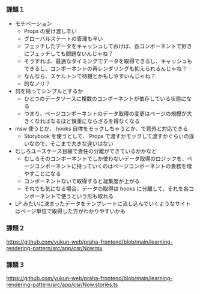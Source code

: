 ### 課題１
* モチベーション
  * Props の受け渡し辛い
  * グローバルステートの管理も辛い
  * フェッチしたデータをキャッシュしておけば、各コンポーネントで好きにフェッチしても問題ないんじゃね？
  * そうすれば、最適なタイミングでデータを取得できるし、キャッシュもできるし、コンポーネントの再レンダリングも抑えられるんじゃね？
  * なんなら、スケルトンで待機とかもしやすいんじゃね？
  * 的なノリ？
* 何を持ってシンプルとするか
  * ひとつのデータソースに複数のコンポーネントが依存している状態になる
  * つまり、ページコンポーネントのデータ取得の変更はページの規模が大きくなればなるほど慎重にならざるを得なくなる
* msw 使うとか、 hooks 自体をモックしちゃうとか、で意外と対応できる
  * Storybook を使うとして、 Props で渡すかモックして渡すかぐらいの違いなので、そこまで大きな違いはない
* むしろユースケース目線で責任の分離ができているかかなと
  * むしろそのコンポーネントでしか使わないデータ取得のロジックを、ページコンポーネントに持っていくのはページコンポーネントの責務を増やすことになる
  * コンポーネントないで取得すると凝集度が上がる
  * それでも気になる場合、データの取得は hooks に分離して、それを各コンポーネントで使うという形も取れる
* LP みたいに決まったデータをテンプレートに流し込んでいくようなサイトはページ単位で取得した方がわかりやすいかも

### 課題２

https://github.com/yukun-web/praha-frontend/blob/main/learning-rendering-pattern/src/app/csr/Now.tsx

### 課題３

https://github.com/yukun-web/praha-frontend/blob/main/learning-rendering-pattern/src/app/csr/Now.stories.ts